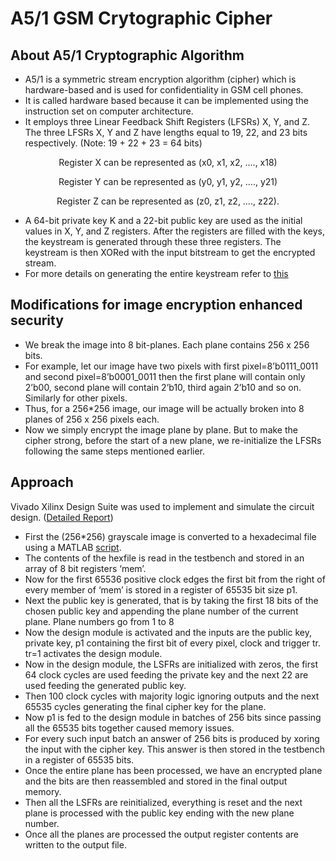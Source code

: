 # A5/1 GSM Crytographic Cipher  

## About A5/1 Cryptographic Algorithm
- A5/1 is a symmetric stream encryption algorithm (cipher) which is hardware-based and is used for confidentiality in GSM cell phones.  
- It is called hardware based because it can be implemented using the instruction set on computer architecture. 
- It employs three Linear Feedback Shift Registers (LFSRs) X, Y, and Z.  
The three LFSRs X, Y and Z have lengths equal to 19, 22, and 23 bits respectively. (Note: 19 + 22 + 23 = 64 bits)   
<p align="center">Register X can be represented as (x0, x1, x2, …., x18)</p>
<p align="center">Register Y can be represented as (y0, y1, y2, …., y21)</p>
<p align="center">Register Z can be represented as (z0, z1, z2, …., z22).</p>  

- A 64-bit private key K and a 22-bit public key are used as the initial values in X, Y, and Z registers. After the registers are filled with the keys, the keystream is generated through these three registers. The keystream is then XORed with the input bitstream to get the encrypted stream. 
- For more details on generating the entire keystream refer to [this](https://www.cryptographynotes.com/2019/02/symmetric-stream-a5by1-algorithm-linear-feedback-shift-register.html)  

## Modifications for image encryption enhanced security  
- We break the image into 8 bit-planes. Each plane contains 256 x 256 bits.
- For example, let our image have two pixels with first pixel=8’b0111_0011 and second pixel=8’b0001_0011 then the first plane will contain only 2’b00, second plane will contain 2’b10, third again 2’b10 and so on. Similarly for other pixels. 
- Thus, for a 256*256 image, our image will be actually broken into 8 planes of 256 x 256 pixels each.  
- Now we simply encrypt the image plane by plane. But to make the cipher strong, before the start of a new plane, we re-initialize the LFSRs following the same steps mentioned earlier.  

## Approach 
Vivado Xilinx Design Suite was used to implement and simulate the circuit design. ([Detailed Report](https://github.com/san2130/I-Chip22/blob/main/Report.pdf))  
- First the (256*256) grayscale image is converted to a hexadecimal file using a MATLAB [script](/).  
- The contents of the hexfile is read in the testbench and stored in
an array of 8 bit registers ‘mem’.
- Now for the first 65536 positive clock edges the first bit from
the right of every member of ‘mem’ is stored in a register of
65535 bit size p1.
- Next the public key is generated, that is by taking the first 18
bits of the chosen public key and appending the plane number
of the current plane. Plane numbers go from 1 to 8
- Now the design module is activated and the inputs are the
public key, private key, p1 containing the first bit of every
pixel, clock and trigger tr. tr=1 activates the design module.
- Now in the design module, the LSFRs are initialized with
zeros, the first 64 clock cycles are used feeding the private key
and the next 22 are used feeding the generated public key.
- Then 100 clock cycles with majority logic ignoring outputs and
the next 65535 cycles generating the final cipher key for the
plane.
- Now p1 is fed to the design module in batches of 256 bits since
passing all the 65535 bits together caused memory issues.
- For every such input batch an answer of 256 bits is produced
by xoring the input with the cipher key. This answer is then
stored in the testbench in a register of 65535 bits.
- Once the entire plane has been processed, we have an
encrypted plane and the bits are then reassembled and stored in
the final output memory.
- Then all the LSFRs are reinitialized, everything is reset and
the next plane is processed with the public key ending with the
new plane number.
- Once all the planes are processed the output register
contents are written to the output file.

